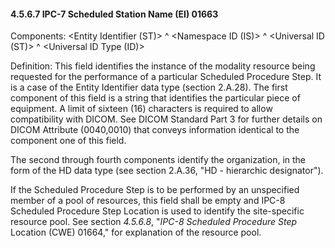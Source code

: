 #### 4.5.6.7 IPC-7 Scheduled Station Name (EI) 01663

Components: &lt;Entity Identifier (ST)> ^ &lt;Namespace ID (IS)> ^ &lt;Universal ID (ST)> ^ &lt;Universal ID Type (ID)>

Definition: This field identifies the instance of the modality resource being requested for the performance of a particular Scheduled Procedure Step. It is a case of the Entity Identifier data type (section 2.A.28). The first component of this field is a string that identifies the particular piece of equipment. A limit of sixteen (16) characters is required to allow compatibility with DICOM. See DICOM Standard Part 3 for further details on DICOM Attribute (0040,0010) that conveys information identical to the component one of this field.

The second through fourth components identify the organization, in the form of the HD data type (see section 2.A.36, "HD - hierarchic designator").

If the Scheduled Procedure Step is to be performed by an unspecified member of a pool of resources, this field shall be empty and IPC-8 Scheduled Procedure Step Location is used to identify the site-specific resource pool. See section _4.5.6.8_, "_IPC-8 Scheduled Procedure Step_ Location (CWE) 01664," for explanation of the resource pool.
